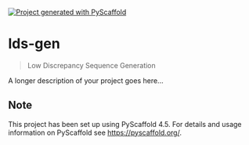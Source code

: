 <!-- These are examples of badges you might want to add to your README:
     please update the URLs accordingly

[![Built Status](https://api.cirrus-ci.com/github/<USER>/lds-gen.svg?branch=main)](https://cirrus-ci.com/github/<USER>/lds-gen)
[![ReadTheDocs](https://readthedocs.org/projects/lds-gen/badge/?version=latest)](https://lds-gen.readthedocs.io/en/stable/)
[![Coveralls](https://img.shields.io/coveralls/github/<USER>/lds-gen/main.svg)](https://coveralls.io/r/<USER>/lds-gen)
[![PyPI-Server](https://img.shields.io/pypi/v/lds-gen.svg)](https://pypi.org/project/lds-gen/)
[![Conda-Forge](https://img.shields.io/conda/vn/conda-forge/lds-gen.svg)](https://anaconda.org/conda-forge/lds-gen)
[![Monthly Downloads](https://pepy.tech/badge/lds-gen/month)](https://pepy.tech/project/lds-gen)
[![Twitter](https://img.shields.io/twitter/url/http/shields.io.svg?style=social&label=Twitter)](https://twitter.com/lds-gen)
-->

[![Project generated with PyScaffold](https://img.shields.io/badge/-PyScaffold-005CA0?logo=pyscaffold)](https://pyscaffold.org/)

# lds-gen

> Low Discrepancy Sequence Generation

A longer description of your project goes here...


<!-- pyscaffold-notes -->

## Note

This project has been set up using PyScaffold 4.5. For details and usage
information on PyScaffold see https://pyscaffold.org/.
